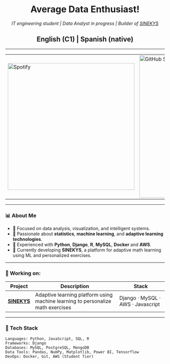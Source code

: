 <h1 align="center">Average Data Enthusiast!</h1>

<p align="center">
  <i>IT engineering student | Data Analyst in progress | Builder of <a href="https://github.com/0somens/sinekys">SINEKYS</a></i>
</p>
<h2 align="center"> English (C1) | Spanish (native)</h2>

---
<table align="center">
  <tr>
    <td>
      <img src="https://spotify-recently-played-readme.vercel.app/api?user=12152755828&unique=true" alt="Spotify" width="400">
    </td>
    <td>
      <img src="https://github-readme-stats.vercel.app/api?username=0somens&show_icons=true&theme=synthwave" alt="GitHub Stats" width="450">
    </td>
  </tr>
</table>

---

### 📊 About Me
- 🎯 Focused on data analysis, visualization, and intelligent systems.
- 🧠 Passionate about **statistics**, **machine learning**, and **adaptive learning technologies**.
- 🔧 Experienced with **Python**, **Django**, **R**, **MySQL**, **Docker** and **AWS**.
- 🚀 Currently developing **SINEKYS**, a platform for adaptive math learning using ML and personalized exercises.

---

### 🧩 Working on:

| Project | Description | Stack |
|----------|--------------|-------|
| [**SINEKYS**]([https://github.com/0somens/sinekys](https://github.com/Sinekys/Sinekys)) | Adaptive learning platform using machine learning to personalize math exercises | Django · MySQL · AWS · Javascript |
---

### 🧰 Tech Stack

```text
Languages: Python, JavaScript, SQL, R
Frameworks: Django
Databases: MySQL, PostgreSQL, MongoDB
Data Tools: Pandas, NumPy, Matplotlib, Power BI, Tensorflow
DevOps: Docker, Git, AWS (Student Tier)

